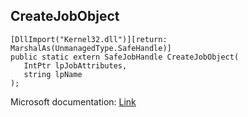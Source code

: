 ## CreateJobObject

```
[DllImport("Kernel32.dll")][return: MarshalAs(UnmanagedType.SafeHandle)]
public static extern SafeJobHandle CreateJobObject(
   IntPtr lpJobAttributes,
   string lpName
);
```

Microsoft documentation: [Link](https://docs.microsoft.com/en-us/windows/win32/api/jobapi2/nf-jobapi2-createjobobjectw)
